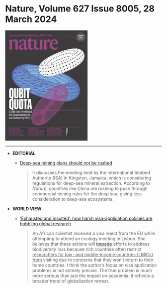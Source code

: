 # Nature, Volume 627 Issue 8005, 28 March 2024

[![image-20240330180749352](./assets/image-20240330180749352.png)](https://www.nature.com/nature/volumes/627/issues/8005)



---

- **EDITORIAL**

    - [Deep-sea mining plans should not be rushed](https://www.nature.com/articles/d41586-024-00890-3)

        > It discusses the meeting held by the International Seabed Authority (ISA) in Kingston, Jamaica, which is considering regulations for deep-sea mineral extraction. According to *Nature*, countries like China are rushing to push through commercial mining rules for the deep sea, giving less consideration to deep-sea ecosystems.

- **WORLD VIEW**

    - [‘Exhausted and insulted’: how harsh visa-application policies are hobbling global research](https://www.nature.com/articles/d41586-024-00892-1)

        > An African scientist received a visa reject from the EU while attempting to attend an ecology meeting in Lisbon. She believes that these actions will **<u>impede</u>** efforts to address biodiversity loss because rich countries often restrict <u>researchers for low- and middle-income countries (LMICs) from</u> visiting due to concerns that they won’t return to their home countries. I think the author’s focus on visa application problems is not entirely precise. The true problem is much more serious than just the impact on academia; it reflects a broader trend of globalization retreat.

